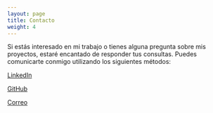 ```yaml
---
layout: page
title: Contacto
weight: 4
---
```


Si estás interesado en mi trabajo o tienes alguna pregunta sobre mis proyectos, estaré encantado de responder tus consultas. Puedes comunicarte conmigo utilizando los siguientes métodos:

[LinkedIn](https://www.linkedin.com/in/sacbeg/)

[GitHub](https://github.com/sacbegg)

[Correo](mailto:sacbe.garcia@cimat.mx)